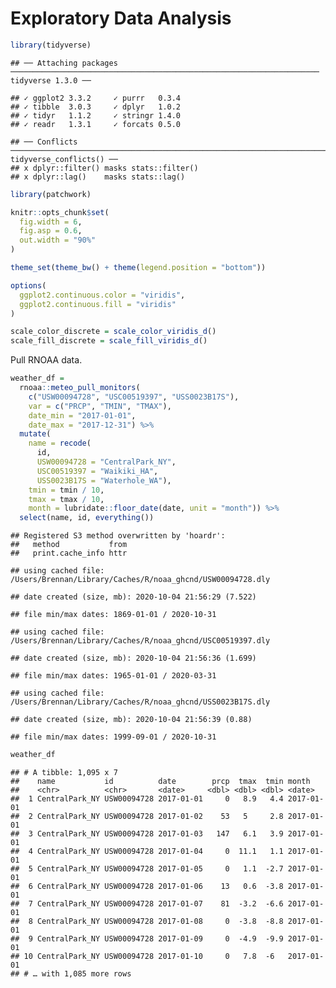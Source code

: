 Exploratory Data Analysis
================

``` r
library(tidyverse)
```

    ## ── Attaching packages ───────────────────────────────────────────────────────────────────── tidyverse 1.3.0 ──

    ## ✓ ggplot2 3.3.2     ✓ purrr   0.3.4
    ## ✓ tibble  3.0.3     ✓ dplyr   1.0.2
    ## ✓ tidyr   1.1.2     ✓ stringr 1.4.0
    ## ✓ readr   1.3.1     ✓ forcats 0.5.0

    ## ── Conflicts ──────────────────────────────────────────────────────────────────────── tidyverse_conflicts() ──
    ## x dplyr::filter() masks stats::filter()
    ## x dplyr::lag()    masks stats::lag()

``` r
library(patchwork)

knitr::opts_chunk$set(
  fig.width = 6,
  fig.asp = 0.6,
  out.width = "90%"
)

theme_set(theme_bw() + theme(legend.position = "bottom")) 

options(
  ggplot2.continuous.color = "viridis",
  ggplot2.continuous.fill = "viridis"
)

scale_color_discrete = scale_color_viridis_d()
scale_fill_discrete = scale_fill_viridis_d()
```

Pull RNOAA data.

``` r
weather_df = 
  rnoaa::meteo_pull_monitors(
    c("USW00094728", "USC00519397", "USS0023B17S"),
    var = c("PRCP", "TMIN", "TMAX"), 
    date_min = "2017-01-01",
    date_max = "2017-12-31") %>%
  mutate(
    name = recode(
      id, 
      USW00094728 = "CentralPark_NY", 
      USC00519397 = "Waikiki_HA",
      USS0023B17S = "Waterhole_WA"),
    tmin = tmin / 10,
    tmax = tmax / 10,
    month = lubridate::floor_date(date, unit = "month")) %>%
  select(name, id, everything())
```

    ## Registered S3 method overwritten by 'hoardr':
    ##   method           from
    ##   print.cache_info httr

    ## using cached file: /Users/Brennan/Library/Caches/R/noaa_ghcnd/USW00094728.dly

    ## date created (size, mb): 2020-10-04 21:56:29 (7.522)

    ## file min/max dates: 1869-01-01 / 2020-10-31

    ## using cached file: /Users/Brennan/Library/Caches/R/noaa_ghcnd/USC00519397.dly

    ## date created (size, mb): 2020-10-04 21:56:36 (1.699)

    ## file min/max dates: 1965-01-01 / 2020-03-31

    ## using cached file: /Users/Brennan/Library/Caches/R/noaa_ghcnd/USS0023B17S.dly

    ## date created (size, mb): 2020-10-04 21:56:39 (0.88)

    ## file min/max dates: 1999-09-01 / 2020-10-31

``` r
weather_df
```

    ## # A tibble: 1,095 x 7
    ##    name           id          date        prcp  tmax  tmin month     
    ##    <chr>          <chr>       <date>     <dbl> <dbl> <dbl> <date>    
    ##  1 CentralPark_NY USW00094728 2017-01-01     0   8.9   4.4 2017-01-01
    ##  2 CentralPark_NY USW00094728 2017-01-02    53   5     2.8 2017-01-01
    ##  3 CentralPark_NY USW00094728 2017-01-03   147   6.1   3.9 2017-01-01
    ##  4 CentralPark_NY USW00094728 2017-01-04     0  11.1   1.1 2017-01-01
    ##  5 CentralPark_NY USW00094728 2017-01-05     0   1.1  -2.7 2017-01-01
    ##  6 CentralPark_NY USW00094728 2017-01-06    13   0.6  -3.8 2017-01-01
    ##  7 CentralPark_NY USW00094728 2017-01-07    81  -3.2  -6.6 2017-01-01
    ##  8 CentralPark_NY USW00094728 2017-01-08     0  -3.8  -8.8 2017-01-01
    ##  9 CentralPark_NY USW00094728 2017-01-09     0  -4.9  -9.9 2017-01-01
    ## 10 CentralPark_NY USW00094728 2017-01-10     0   7.8  -6   2017-01-01
    ## # … with 1,085 more rows
